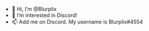 - 👋 Hi, I’m @Blurplix
- 👀 I’m interested in Discord!
- 📫 Add me on Discord. My username is Blurplix#4554

